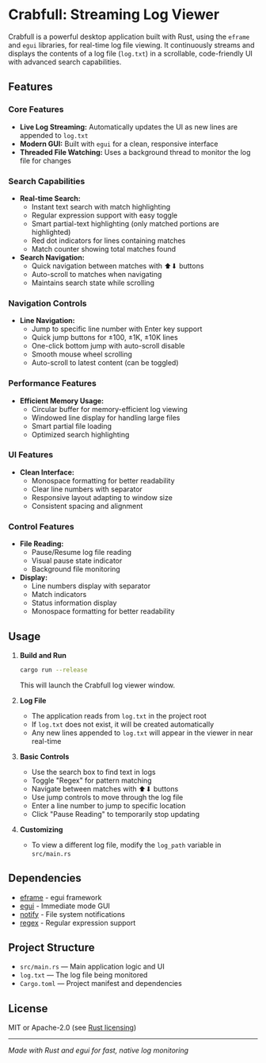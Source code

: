 # Crabfull: Streaming Log Viewer

Crabfull is a powerful desktop application built with Rust, using the `eframe` and `egui` libraries, for real-time log file viewing. It continuously streams and displays the contents of a log file (`log.txt`) in a scrollable, code-friendly UI with advanced search capabilities.

## Features

### Core Features
- **Live Log Streaming:** Automatically updates the UI as new lines are appended to `log.txt`
- **Modern GUI:** Built with `egui` for a clean, responsive interface
- **Threaded File Watching:** Uses a background thread to monitor the log file for changes

### Search Capabilities
- **Real-time Search:**
  - Instant text search with match highlighting
  - Regular expression support with easy toggle
  - Smart partial-text highlighting (only matched portions are highlighted)
  - Red dot indicators for lines containing matches
  - Match counter showing total matches found
- **Search Navigation:**
  - Quick navigation between matches with ⬆⬇ buttons
  - Auto-scroll to matches when navigating
  - Maintains search state while scrolling

### Navigation Controls
- **Line Navigation:**
  - Jump to specific line number with Enter key support
  - Quick jump buttons for ±100, ±1K, ±10K lines
  - One-click bottom jump with auto-scroll disable
  - Smooth mouse wheel scrolling
  - Auto-scroll to latest content (can be toggled)

### Performance Features
- **Efficient Memory Usage:**
  - Circular buffer for memory-efficient log viewing
  - Windowed line display for handling large files
  - Smart partial file loading
  - Optimized search highlighting

### UI Features
- **Clean Interface:**
  - Monospace formatting for better readability
  - Clear line numbers with separator
  - Responsive layout adapting to window size
  - Consistent spacing and alignment

### Control Features
- **File Reading:**
  - Pause/Resume log file reading
  - Visual pause state indicator
  - Background file monitoring
- **Display:**
  - Line numbers display with separator
  - Match indicators
  - Status information display
  - Monospace formatting for better readability

## Usage
1. **Build and Run**
   ```bash
   cargo run --release
   ```
   This will launch the Crabfull log viewer window.

2. **Log File**
   - The application reads from `log.txt` in the project root
   - If `log.txt` does not exist, it will be created automatically
   - Any new lines appended to `log.txt` will appear in the viewer in near real-time

3. **Basic Controls**
   - Use the search box to find text in logs
   - Toggle "Regex" for pattern matching
   - Navigate between matches with ⬆⬇ buttons
   - Use jump controls to move through the log file
   - Enter a line number to jump to specific location
   - Click "Pause Reading" to temporarily stop updating

4. **Customizing**
   - To view a different log file, modify the `log_path` variable in `src/main.rs`

## Dependencies
- [eframe](https://crates.io/crates/eframe) - egui framework
- [egui](https://crates.io/crates/egui) - Immediate mode GUI
- [notify](https://crates.io/crates/notify) - File system notifications
- [regex](https://crates.io/crates/regex) - Regular expression support

## Project Structure
- `src/main.rs` — Main application logic and UI
- `log.txt` — The log file being monitored
- `Cargo.toml` — Project manifest and dependencies

## License
MIT or Apache-2.0 (see [Rust licensing](https://www.rust-lang.org/policies/licenses))

---

*Made with Rust and egui for fast, native log monitoring*
